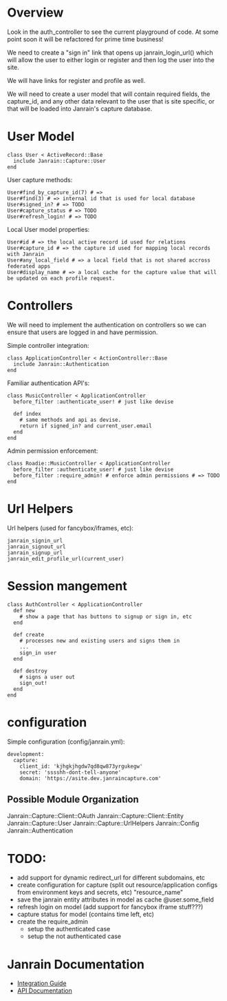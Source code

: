 # Overview

Look in the auth_controller to see the current playground of code. At some point
soon it will be refactored for prime time business!

We need to create a "sign in" link that opens up janrain_login_url() which will allow the
user to either login or register and then log the user into the site.

We will have links for register and profile as well.

We will need to create a user model that will contain required fields, the
capture_id, and any other data relevant to the user that is site specific, or
that will be loaded into Janrain's capture database.

# User Model

    class User < ActiveRecord::Base
      include Janrain::Capture::User
    end

User capture methods:

    User#find_by_capture_id(7) # => 
    User#find(3) # => internal id that is used for local database
    User#signed_in? # => TODO
    User#capture_status # => TODO
    User#refresh_login! # => TODO

Local User model properties:

    User#id # => the local active record id used for relations
    User#capture_id # => the capture id used for mapping local records with Janrain
    User#any_local_field # => a local field that is not shared accross federated apps
    User#display_name # => a local cache for the capture value that will be updated on each profile request.

# Controllers

We will need to implement the authentication on controllers so we can ensure that
users are logged in and have permission.

Simple controller integration:

    class ApplicationController < ActionController::Base
      include Janrain::Authentication
    end

Familiar authentication API's:

    class MusicController < ApplicationController
      before_filter :authenticate_user! # just like devise

      def index
        # same methods and api as devise.
        return if signed_in? and current_user.email
      end
    end

Admin permission enforcement:

    class Roadie::MusicController < ApplicationController
      before_filter :authenticate_user! # just like devise
      before_filter :require_admin! # enforce admin permissions # => TODO
    end

# Url Helpers

Url helpers (used for fancybox/iframes, etc):

    janrain_signin_url
    janrain_signout_url
    janrain_signup_url
    janrain_edit_profile_url(current_user)

# Session mangement

    class AuthController < ApplicationController
      def new
        # show a page that has buttons to signup or sign in, etc
      end

      def create
        # processes new and existing users and signs them in
        ...
        sign_in user
      end

      def destroy
        # signs a user out
        sign_out!
      end
    end

# configuration 

Simple configuration (config/janrain.yml):

    development:
      capture:
        client_id: 'kjhgkjhgdw7qd8qw873yrgukegw'
        secret: 'sssshh-dont-tell-anyone'
        domain: 'https://asite.dev.janraincapture.com'

## Possible Module Organization

Janrain::Capture::Client::OAuth
Janrain::Capture::Client::Entity
Janrain::Capture::User
Janrain::Capture::UrlHelpers
Janrain::Config
Janrain::Authentication

# TODO: 

  * add support for dynamic redirect_url for different subdomains, etc
  * create configuration for capture (split out resource/application configs from environment keys and secrets, etc) "resource_name"
  * save the janrain entity attributes in model as cache @user.some_field
  * refresh login on model (add support for fancybox iframe stuff???)
  * capture status for model (contains time left, etc)
  * create the require_admin
    * setup the authenticated case
    * setup the not authenticated case

# Janrain Documentation

  * [Integration Guide](https://janraincapture.com/docs/integration_guide.html)
  * [API Documentation](https://janraincapture.com/docs/)


